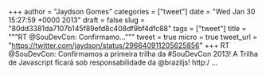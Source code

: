 
+++
author = "Jaydson Gomes"
categories = ["tweet"]
date = "Wed Jan 30 15:27:59 +0000 2013"
draft = false
slug = "80dd3381da7107b145f89efd8c408df9bf4dfc88"
tags = ["tweet"]
title = """RT @SouDevCon: Confirmamo..."""
tweet = true
micro = true
tweet_url = "https://twitter.com/jaydson/status/296640911205625856"
+++
RT @SouDevCon: Confirmamos a primeira trilha da #SouDevCon 2013! A Trilha de Javascript ficará sob responsabilidade da @braziljs! http:/ ...

